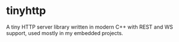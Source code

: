 # tinyhttp
A tiny HTTP server library written in modern C++ with REST and WS support, used mostly in my embedded projects.
